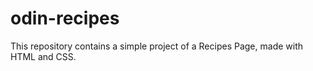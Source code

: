 # odin-recipes
This repository contains a simple project of a Recipes Page, made with HTML and CSS.
